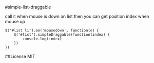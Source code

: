 #simple-list-draggable

call it when mouse is down on list then you can get position index when mouse up
```
$('#list li').on('mousedown', function(e) {
	$('#list').simpleDraggable(function(index) {
		console.log(index)
	})
})
```

##License
MIT